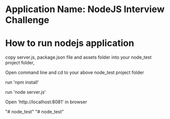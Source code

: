 # Application Name: NodeJS Interview Challenge

# How to run nodejs application
<p>copy server.js, package.json file and assets folder into your node_test project folder,</p>
<p>Open command line and cd to your above node_test project folder</p>
<p>run 'npm install'</p>
<p>run 'node server.js'</p>
<p> Open 'http://localhost:8081' in browser</p>
"# node_test" 
"# node_test" 
